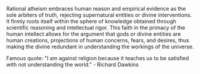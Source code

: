 
Rational atheism embraces human reason and empirical evidence as the sole arbiters of truth, rejecting supernatural entities or divine interventions. It firmly roots itself within the sphere of knowledge obtained through scientific reasoning and intellectual rigor. This faith in the primacy of the human intellect allows for the argument that gods or divine entities are human creations, projections of human concerns, fears, and desires, thus making the divine redundant in understanding the workings of the universe.

Famous quote: "I am against religion because it teaches us to be satisfied with not understanding the world." - Richard Dawkins


